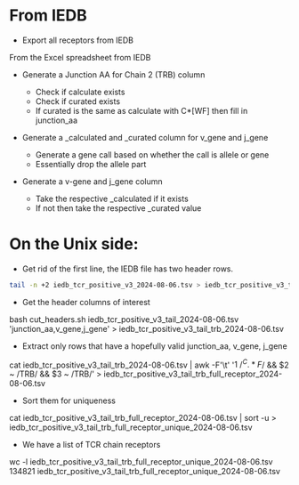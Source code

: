 # From IEDB

- Export all receptors from IEDB

From the Excel spreadsheet from IEDB

- Generate a Junction AA for Chain 2 (TRB) column
  - Check if calculate exists
  - Check if curated exists
  - If curated is the same as calculate with C*[WF] then fill in junction_aa

- Generate a _calculated and _curated column for v_gene and j_gene
  - Generate a gene call based on whether the call is allele or gene
  - Essentially drop the allele part

- Generate a v-gene and j_gene column
  - Take the respective _calculated if it exists
  - If not then take the respective _curated value

# On the Unix side:

- Get rid of the first line, the IEDB file has two header rows.
```bash
tail -n +2 iedb_tcr_positive_v3_2024-08-06.tsv > iedb_tcr_positive_v3_tail_2024-08-06.tsv
```

- Get the header columns of interest

bash cut_headers.sh iedb_tcr_positive_v3_tail_2024-08-06.tsv 'junction_aa,v_gene,j_gene' > iedb_tcr_positive_v3_tail_trb_2024-08-06.tsv

- Extract only rows that have a hopefully valid junction_aa, v_gene, j_gene

cat iedb_tcr_positive_v3_tail_trb_2024-08-06.tsv | awk -F'\t' '$1 ~ /^C.*F$/ && $2 ~ /TRB/ && $3 ~ /TRB/' > iedb_tcr_positive_v3_tail_trb_full_receptor_2024-08-06.tsv

- Sort them for uniqueness

cat iedb_tcr_positive_v3_tail_trb_full_receptor_2024-08-06.tsv | sort -u > iedb_tcr_positive_v3_tail_trb_full_receptor_unique_2024-08-06.tsv

- We have a list of TCR chain receptors

wc -l iedb_tcr_positive_v3_tail_trb_full_receptor_unique_2024-08-06.tsv
134821 iedb_tcr_positive_v3_tail_trb_full_receptor_unique_2024-08-06.tsv

